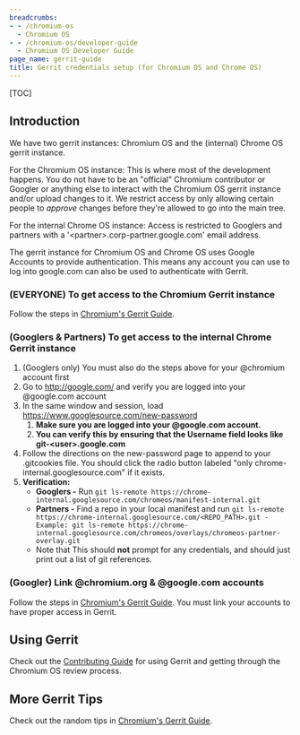 ```yaml
---
breadcrumbs:
- - /chromium-os
  - Chromium OS
- - /chromium-os/developer-guide
  - Chromium OS Developer Guide
page_name: gerrit-guide
title: Gerrit credentials setup (for Chromium OS and Chrome OS)
---
```


[TOC]

## Introduction

We have two gerrit instances: Chromium OS and the (internal) Chrome OS gerrit
instance.

For the Chromium OS instance: This is where most of the development happens. You
do not have to be an "official" Chromium contributor or Googler or anything else
to interact with the Chromium OS gerrit instance and/or upload changes to it. We
restrict access by only allowing certain people to *approve* changes before
they're allowed to go into the main tree.

For the internal Chrome OS instance: Access is restricted to Googlers and
partners with a '&lt;partner&gt;.corp-partner.google.com' email address.

The gerrit instance for Chromium OS and Chrome OS uses Google Accounts to
provide authentication. This means any account you can use to log into
google.com can also be used to authenticate with Gerrit.

### (EVERYONE) To get access to the Chromium Gerrit instance

Follow the steps in [Chromium's Gerrit Guide](/developers/gerrit-guide).

### (Googlers & Partners) To get access to the internal Chrome Gerrit instance

1.  (Googlers only) You must also do the steps above for your @chromium
            account first
2.  Go to <http://google.com/> and verify you are logged into your
            @google.com account
3.  In the same window and session, load
            <https://www.googlesource.com/new-password>
    1.  **Make sure you are logged into your @google.com account.**
    2.  **You can verify this by ensuring that the Username field looks
                like git-&lt;user&gt;.google.com**
4.  Follow the directions on the new-password page to append to your
            .gitcookies file. You should click the radio button labeled "only
            chrome-internal.googlesource.com" if it exists.
5.  **Verification:**
    *   **Googlers -** Run `git ls-remote
                https://chrome-internal.googlesource.com/chromeos/manifest-internal.git`
    *   **Partners -** Find a repo in your local manifest and run `git
                ls-remote
                https://chrome-internal.googlesource.com/<REPO_PATH>.git -
                Example: git ls-remote
                https://chrome-internal.googlesource.com/chromeos/overlays/chromeos-partner-overlay.git`
    *   Note that This should **not** prompt for any credentials, and
                should just print out a list of git references.

### (Googler) Link @chromium.org & @google.com accounts

Follow the steps in [Chromium's Gerrit Guide](/developers/gerrit-guide). You
must link your accounts to have proper access in Gerrit.

## **Using Gerrit**

Check out the [Contributing
Guide](https://chromium.googlesource.com/chromiumos/docs/+/HEAD/contributing.md)
for using Gerrit and getting through the Chromium OS review process.

## More Gerrit Tips

Check out the random tips in [Chromium's Gerrit
Guide](/developers/gerrit-guide).
